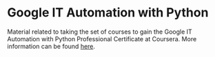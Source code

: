 # Google IT Automation with Python

Material related to taking the set of courses to gain the Google IT Automation with Python Professional Certificate at Coursera. More information can be found [here](https://www.coursera.org/?utm_medium=email&utm_source=other&utm_campaign=certificate.welcome.7_nEU3iaEeiVXgoT1iWlYg~certificate.welcome.7_nEU3iaEeiVXgoT1iWlYg).
